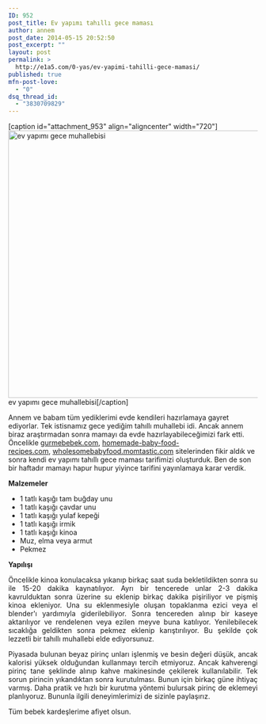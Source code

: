 ```yaml
---
ID: 952
post_title: Ev yapımı tahıllı gece maması
author: annem
post_date: 2014-05-15 20:52:50
post_excerpt: ""
layout: post
permalink: >
  http://e1a5.com/0-yas/ev-yapimi-tahilli-gece-mamasi/
published: true
mfn-post-love:
  - "0"
dsq_thread_id:
  - "3830709829"
---
```

[caption id="attachment_953" align="aligncenter" width="720"]<a href="http://e1a5.com/wp-content/uploads/2014/05/muhallebi.jpg"><img class="wp-image-953 size-large" src="http://e1a5.com/wp-content/uploads/2014/05/muhallebi-1024x768.jpg" alt="ev yapımı gece muhallebisi" width="720" height="540" /></a> ev yapımı gece muhallebisi[/caption]

Annem ve babam tüm yediklerimi evde kendileri hazırlamaya gayret ediyorlar. Tek istisnamız gece yediğim tahıllı muhallebi idi. Ancak annem biraz araştırmadan sonra mamayı da evde hazırlayabileceğimizi fark etti. Öncelikle <a title="gurmebebek.com" href="http://gurmebebek.com" target="_blank">gurmebebek.com</a>, <a title="homemade-baby-food-recipes.com" href="http://homemade-baby-food-recipes.com" target="_blank">homemade-baby-food-recipes.com</a>, <a title="http://wholesomebabyfood.momtastic.com/" href="http://wholesomebabyfood.momtastic.com/" target="_blank">wholesomebabyfood.momtastic.com</a> sitelerinden fikir aldık ve sonra kendi ev yapımı tahıllı gece maması tarifimizi oluşturduk. Ben de son bir haftadır mamayı hapur hupur yiyince tarifini yayınlamaya karar verdik.
<p style="text-align: justify;"><strong>Malzemeler</strong></p>

<ul>
 	<li>1 tatlı kaşığı tam buğday unu</li>
 	<li>1 tatlı kaşığı çavdar unu</li>
 	<li>1 tatlı kaşığı yulaf kepeği</li>
 	<li>1 tatlı kaşığı irmik</li>
 	<li>1 tatlı kaşığı kinoa</li>
 	<li>Muz, elma veya armut</li>
 	<li>Pekmez</li>
</ul>
<p style="text-align: justify;"><strong>Yapılışı</strong></p>
<p style="text-align: justify;">Öncelikle kinoa konulacaksa yıkanıp birkaç saat suda bekletildikten sonra su ile 15-20 dakika kaynatılıyor. Ayrı bir tencerede unlar 2-3 dakika kavrulduktan sonra üzerine su eklenip birkaç dakika pişiriliyor ve pişmiş kinoa ekleniyor. Una su eklenmesiyle oluşan topaklanma ezici veya el blender'ı yardımıyla giderilebiliyor. Sonra tencereden alınıp bir kaseye aktarılıyor ve rendelenen veya ezilen meyve buna katılıyor. Yenilebilecek sıcaklığa geldikten sonra pekmez eklenip karıştırılıyor. Bu şekilde çok lezzetli bir tahıllı muhallebi elde ediyorsunuz.</p>
<p style="text-align: justify;">Piyasada bulunan beyaz pirinç unları işlenmiş ve besin değeri düşük, ancak kalorisi yüksek olduğundan kullanmayı tercih etmiyoruz. Ancak kahverengi pirinç tane şeklinde alınıp kahve makinesinde çekilerek kullanılabilir. Tek sorun pirincin yıkandıktan sonra kurutulması. Bunun için birkaç güne ihtiyaç varmış. Daha pratik ve hızlı bir kurutma yöntemi bulursak pirinç de eklemeyi planlıyoruz. Bununla ilgili deneyimlerimizi de sizinle paylaşırız.</p>
<p style="text-align: justify;">Tüm bebek kardeşlerime afiyet olsun.</p>